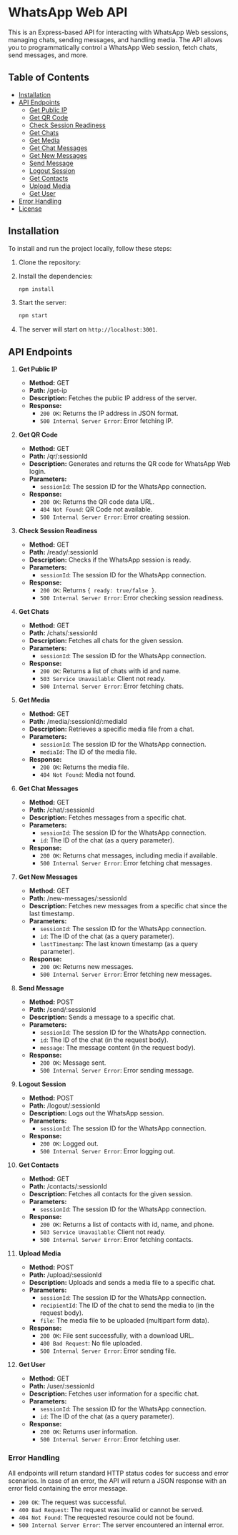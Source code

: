 # WhatsApp Web API

This is an Express-based API for interacting with WhatsApp Web sessions, managing chats, sending messages, and handling media. The API allows you to programmatically control a WhatsApp Web session, fetch chats, send messages, and more.

## Table of Contents

- [Installation](#installation)
- [API Endpoints](#api-endpoints)
  - [Get Public IP](#1-get-public-ip)
  - [Get QR Code](#2-get-qr-code)
  - [Check Session Readiness](#3-check-session-readiness)
  - [Get Chats](#4-get-chats)
  - [Get Media](#5-get-media)
  - [Get Chat Messages](#6-get-chat-messages)
  - [Get New Messages](#7-get-new-messages)
  - [Send Message](#8-send-message)
  - [Logout Session](#9-logout-session)
  - [Get Contacts](#10-get-contacts)
  - [Upload Media](#11-upload-media)
  - [Get User](#12-get-user)
- [Error Handling](#error-handling)
- [License](#license)

## Installation

To install and run the project locally, follow these steps:

1. Clone the repository:

2. Install the dependencies:
    ```bash
    npm install
    ```
3. Start the server:
    ```bash
    npm start
    ```
4. The server will start on `http://localhost:3001`.

## API Endpoints

1. **Get Public IP**
   - **Method:** GET
   - **Path:** /get-ip
   - **Description:** Fetches the public IP address of the server.
   - **Response:**
     - `200 OK`: Returns the IP address in JSON format.
     - `500 Internal Server Error`: Error fetching IP.

2. **Get QR Code**
   - **Method:** GET
   - **Path:** /qr/:sessionId
   - **Description:** Generates and returns the QR code for WhatsApp Web login.
   - **Parameters:**
     - `sessionId`: The session ID for the WhatsApp connection.
   - **Response:**
     - `200 OK`: Returns the QR code data URL.
     - `404 Not Found`: QR Code not available.
     - `500 Internal Server Error`: Error creating session.

3. **Check Session Readiness**
   - **Method:** GET
   - **Path:** /ready/:sessionId
   - **Description:** Checks if the WhatsApp session is ready.
   - **Parameters:**
     - `sessionId`: The session ID for the WhatsApp connection.
   - **Response:**
     - `200 OK`: Returns `{ ready: true/false }`.
     - `500 Internal Server Error`: Error checking session readiness.

4. **Get Chats**
   - **Method:** GET
   - **Path:** /chats/:sessionId
   - **Description:** Fetches all chats for the given session.
   - **Parameters:**
     - `sessionId`: The session ID for the WhatsApp connection.
   - **Response:**
     - `200 OK`: Returns a list of chats with id and name.
     - `503 Service Unavailable`: Client not ready.
     - `500 Internal Server Error`: Error fetching chats.

5. **Get Media**
   - **Method:** GET
   - **Path:** /media/:sessionId/:mediaId
   - **Description:** Retrieves a specific media file from a chat.
   - **Parameters:**
     - `sessionId`: The session ID for the WhatsApp connection.
     - `mediaId`: The ID of the media file.
   - **Response:**
     - `200 OK`: Returns the media file.
     - `404 Not Found`: Media not found.

6. **Get Chat Messages**
   - **Method:** GET
   - **Path:** /chat/:sessionId
   - **Description:** Fetches messages from a specific chat.
   - **Parameters:**
     - `sessionId`: The session ID for the WhatsApp connection.
     - `id`: The ID of the chat (as a query parameter).
   - **Response:**
     - `200 OK`: Returns chat messages, including media if available.
     - `500 Internal Server Error`: Error fetching chat messages.

7. **Get New Messages**
   - **Method:** GET
   - **Path:** /new-messages/:sessionId
   - **Description:** Fetches new messages from a specific chat since the last timestamp.
   - **Parameters:**
     - `sessionId`: The session ID for the WhatsApp connection.
     - `id`: The ID of the chat (as a query parameter).
     - `lastTimestamp`: The last known timestamp (as a query parameter).
   - **Response:**
     - `200 OK`: Returns new messages.
     - `500 Internal Server Error`: Error fetching new messages.

8. **Send Message**
   - **Method:** POST
   - **Path:** /send/:sessionId
   - **Description:** Sends a message to a specific chat.
   - **Parameters:**
     - `sessionId`: The session ID for the WhatsApp connection.
     - `id`: The ID of the chat (in the request body).
     - `message`: The message content (in the request body).
   - **Response:**
     - `200 OK`: Message sent.
     - `500 Internal Server Error`: Error sending message.

9. **Logout Session**
   - **Method:** POST
   - **Path:** /logout/:sessionId
   - **Description:** Logs out the WhatsApp session.
   - **Parameters:**
     - `sessionId`: The session ID for the WhatsApp connection.
   - **Response:**
     - `200 OK`: Logged out.
     - `500 Internal Server Error`: Error logging out.

10. **Get Contacts**
    - **Method:** GET
    - **Path:** /contacts/:sessionId
    - **Description:** Fetches all contacts for the given session.
    - **Parameters:**
      - `sessionId`: The session ID for the WhatsApp connection.
    - **Response:**
      - `200 OK`: Returns a list of contacts with id, name, and phone.
      - `503 Service Unavailable`: Client not ready.
      - `500 Internal Server Error`: Error fetching contacts.

11. **Upload Media**
    - **Method:** POST
    - **Path:** /upload/:sessionId
    - **Description:** Uploads and sends a media file to a specific chat.
    - **Parameters:**
      - `sessionId`: The session ID for the WhatsApp connection.
      - `recipientId`: The ID of the chat to send the media to (in the request body).
      - `file`: The media file to be uploaded (multipart form data).
    - **Response:**
      - `200 OK`: File sent successfully, with a download URL.
      - `400 Bad Request`: No file uploaded.
      - `500 Internal Server Error`: Error sending file.

12. **Get User**
    - **Method:** GET
    - **Path:** /user/:sessionId
    - **Description:** Fetches user information for a specific chat.
    - **Parameters:**
      - `sessionId`: The session ID for the WhatsApp connection.
      - `id`: The ID of the chat (as a query parameter).
    - **Response:**
      - `200 OK`: Returns user information.
      - `500 Internal Server Error`: Error fetching user.

### Error Handling
All endpoints will return standard HTTP status codes for success and error scenarios. In case of an error, the API will return a JSON response with an error field containing the error message.

- `200 OK`: The request was successful.
- `400 Bad Request`: The request was invalid or cannot be served.
- `404 Not Found`: The requested resource could not be found.
- `500 Internal Server Error`: The server encountered an internal error.
    
    